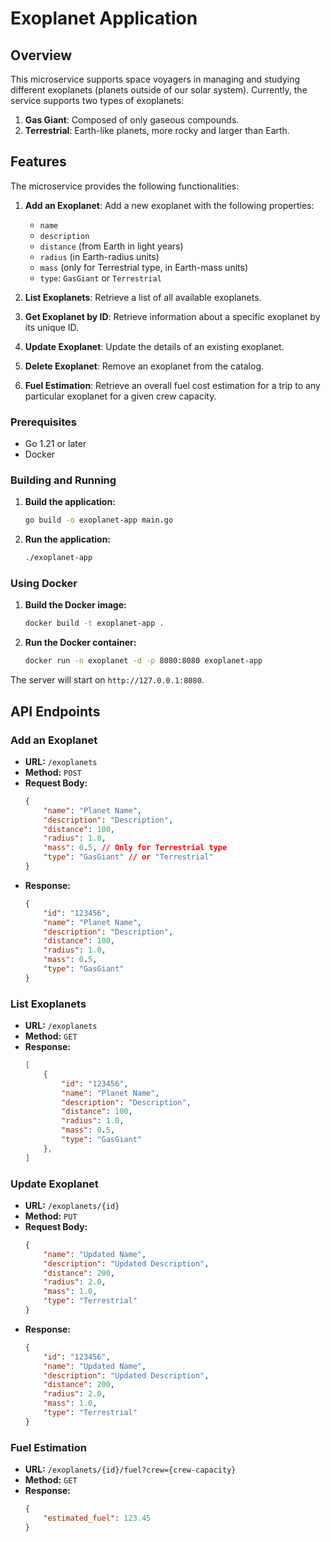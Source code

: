 # Exoplanet Application

## Overview

This microservice supports space voyagers in managing and studying different exoplanets (planets outside of our solar system). Currently, the service supports two types of exoplanets:
1. **Gas Giant**: Composed of only gaseous compounds.
2. **Terrestrial**: Earth-like planets, more rocky and larger than Earth.

## Features

The microservice provides the following functionalities:
1. **Add an Exoplanet**: Add a new exoplanet with the following properties:
   - `name`
   - `description`
   - `distance` (from Earth in light years)
   - `radius` (in Earth-radius units)
   - `mass` (only for Terrestrial type, in Earth-mass units)
   - `type`: `GasGiant` or `Terrestrial`
   
2. **List Exoplanets**: Retrieve a list of all available exoplanets.
3. **Get Exoplanet by ID**: Retrieve information about a specific exoplanet by its unique ID.
4. **Update Exoplanet**: Update the details of an existing exoplanet.
5. **Delete Exoplanet**: Remove an exoplanet from the catalog.
6. **Fuel Estimation**: Retrieve an overall fuel cost estimation for a trip to any particular exoplanet for a given crew capacity.

### Prerequisites

- Go 1.21 or later
- Docker

### Building and Running

1. **Build the application:**
    ```sh
    go build -o exoplanet-app main.go
    ```

2. **Run the application:**
    ```sh
    ./exoplanet-app
    ```

### Using Docker

1. **Build the Docker image:**
    ```sh
    docker build -t exoplanet-app .
    ```

2. **Run the Docker container:**
    ```sh
    docker run -n exoplanet -d -p 8080:8080 exoplanet-app 
    ```

The server will start on `http://127.0.0.1:8080`.

## API Endpoints

### Add an Exoplanet

- **URL:** `/exoplanets`
- **Method:** `POST`
- **Request Body:**
    ```json
    {
        "name": "Planet Name",
        "description": "Description",
        "distance": 100,
        "radius": 1.0,
        "mass": 0.5, // Only for Terrestrial type
        "type": "GasGiant" // or "Terrestrial"
    }
    ```
- **Response:**
    ```json
    {
        "id": "123456",
        "name": "Planet Name",
        "description": "Description",
        "distance": 100,
        "radius": 1.0,
        "mass": 0.5,
        "type": "GasGiant"
    }
    ```

### List Exoplanets

- **URL:** `/exoplanets`
- **Method:** `GET`
- **Response:**
    ```json
    [
        {
            "id": "123456",
            "name": "Planet Name",
            "description": "Description",
            "distance": 100,
            "radius": 1.0,
            "mass": 0.5,
            "type": "GasGiant"
        },
    ]
    ```

### Update Exoplanet

- **URL:** `/exoplanets/{id}`
- **Method:** `PUT`
- **Request Body:**
    ```json
    {
        "name": "Updated Name",
        "description": "Updated Description",
        "distance": 200,
        "radius": 2.0,
        "mass": 1.0,
        "type": "Terrestrial"
    }
    ```
- **Response:**
    ```json
    {
        "id": "123456",
        "name": "Updated Name",
        "description": "Updated Description",
        "distance": 200,
        "radius": 2.0,
        "mass": 1.0,
        "type": "Terrestrial"
    }
    ```
    
### Fuel Estimation

- **URL:** `/exoplanets/{id}/fuel?crew={crew-capacity}`
- **Method:** `GET`
- **Response:**
    ```json
    {
        "estimated_fuel": 123.45
    }
    ```
